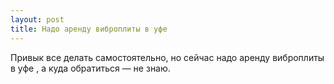 ```yaml
---
layout: post 
title: Надо аренду виброплиты в уфе  
--- 
```

Привык все делать самостоятельно, но сейчас надо аренду виброплиты в уфе , а куда обратиться — не знаю.